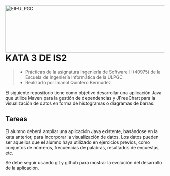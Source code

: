 <a href="https://www.eii.ulpgc.es" target="_blank"><img src="https://www.eii.ulpgc.es/sites/default/files/eii-acron-mod.png" alt="EII-ULPGC" align="right" width="516" height="150" /></a>
# KATA 3 DE IS2
> - Prácticas de la asignatura Ingeniería de Software II (40975) de la Escuela de Ingeniería Informática de la ULPGC
> - Realizado por Imanol Quintero Bermúdez

El siguiente repositorio tiene como objetivo desarrollar una aplicación Java que utilice Maven para la gestión de dependencias y JFreeChart para la visualización de datos en forma de histogramas o diagramas de barras.

## Tareas
El alumno deberá ampliar una aplicación Java existente, basándose en la kata anterior, para incorporar la visualización de datos. Los datos pueden ser aquellos que el alumno haya utilizado en ejercicios previos, como conjuntos de números, frecuencias de palabras, resultados de encuestas, etc.

Se debe seguir usando git y github para mostrar la evolución del desarrollo de la aplicación.
